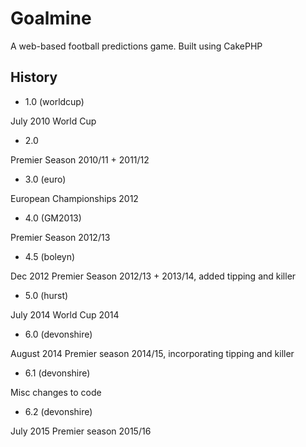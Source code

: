 # Goalmine
A web-based football predictions game. Built using CakePHP

## History

* 1.0 (worldcup)

July 2010 World Cup

* 2.0

Premier Season 2010/11 + 2011/12

* 3.0 (euro)

European Championships 2012

* 4.0 (GM2013)

Premier Season 2012/13

* 4.5 (boleyn)

Dec 2012 Premier Season 2012/13 + 2013/14, added tipping and killer

* 5.0 (hurst)

July 2014 World Cup 2014

* 6.0 (devonshire)

August 2014 Premier season 2014/15, incorporating tipping and killer

* 6.1 (devonshire)

Misc changes to code

* 6.2 (devonshire)

July 2015 Premier season 2015/16
